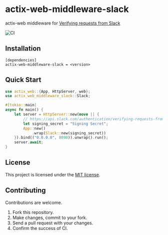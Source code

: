 # actix-web-middleware-slack
actix-web middleware for [Verifying requests from Slack](https://api.slack.com/authentication/verifying-requests-from-slack)

![CI](https://github.com/yoshidan/actix-web-middleware-slack/workflows/CI/badge.svg?branch=main)

## Installation

```
[dependencies]
actix-web-middleware-slack = <version>
```

## Quick Start

```rust
use actix_web::{App, HttpServer, web};
use actix_web_middleware_slack::Slack;

#[tokio::main]
async fn main() {
    let server = HttpServer::new(move || {
        // https://api.slack.com/authentication/verifying-requests-from-slack#verifying-requests-from-slack-using-signing-secrets__app-management-updates
        let signing_secret = "Signing Secret";
        App::new()
            .wrap(Slack::new(signing_secret))
    }).bind(("0.0.0.0", 8090)).unwrap().run();
    server.await;
}
```

## License
This project is licensed under the [MIT license](./LICENCE).

## Contributing
Contributions are welcome.
1. Fork this repository.
2. Make changes, commit to your fork.
3. Send a pull request with your changes.
4. Confirm the success of CI.
